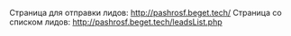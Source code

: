 Страница для отправки лидов: http://pashrosf.beget.tech/
Страница со списком лидов: http://pashrosf.beget.tech/leadsList.php

